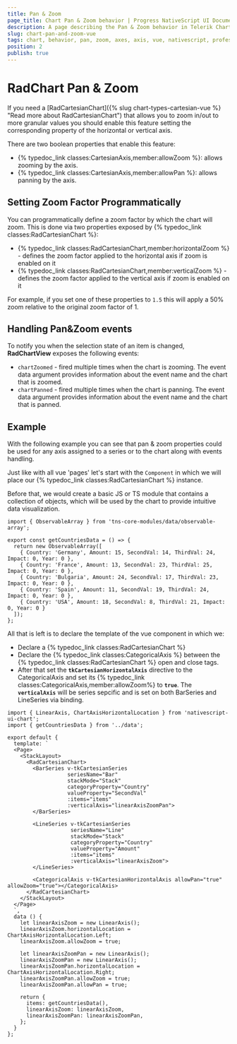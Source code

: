 ```yaml
---
title: Pan & Zoom
page_title: Chart Pan & Zoom behavior | Progress NativeScript UI Documentation
description: A page describing the Pan & Zoom behavior in Telerik Chart for NativeScript
slug: chart-pan-and-zoom-vue
tags: chart, behavior, pan, zoom, axes, axis, vue, nativescript, professional, ui
position: 2
publish: true
---
```


# RadChart Pan & Zoom

If you need a [RadCartesianChart]({% slug chart-types-cartesian-vue %} "Read more about RadCartesianChart") that allows you to zoom in/out to more granular values you should enable this feature setting the
corresponding property of the horizontal or vertical axis.

There are two boolean properties that enable this feature:
* {% typedoc_link classes:CartesianAxis,member:allowZoom %}: allows zooming by the axis.
* {% typedoc_link classes:CartesianAxis,member:allowPan %}: allows panning by the axis.

## Setting Zoom Factor Programmatically
You can programmatically define a zoom factor by which the chart will zoom. This is done via two properties exposed by {% typedoc_link classes:RadCartesianChart %}:
- {% typedoc_link classes:RadCartesianChart,member:horizontalZoom %} - defines the zoom factor applied to the horizontal axis if zoom is enabled on it
- {% typedoc_link classes:RadCartesianChart,member:verticalZoom %} - defines the zoom factor applied to the vertical axis if zoom is enabled on it

For example, if you set one of these properties to `1.5` this will apply a 50% zoom relative to the original zoom factor of 1.

## Handling Pan&Zoom events

To notify you when the selection state of an item is changed, **RadChartView** exposes the following events:
- `chartZoomed` - fired multiple times when the chart is zooming.
The event data argument provides information about the event name and the chart that is zoomed.
- `chartPanned` - fired multiple times when the chart is panning.
The event data argument provides information about the event name and the chart that is panned.


## Example
With the following example you can see that pan & zoom properties could be used for any axis assigned to a series or to the chart along with events handling.

Just like with all vue 'pages' let's start with the `Component` in which we will place our {% typedoc_link classes:RadCartesianChart %} instance.

Before that, we would create a basic JS or TS module that contains a collection of objects, which will be used by the chart to provide intuitive data visualization.

```
import { ObservableArray } from 'tns-core-modules/data/observable-array';

export const getCountriesData = () => {
  return new ObservableArray([
    { Country: 'Germany', Amount: 15, SecondVal: 14, ThirdVal: 24, Impact: 0, Year: 0 },
    { Country: 'France', Amount: 13, SecondVal: 23, ThirdVal: 25, Impact: 0, Year: 0 },
    { Country: 'Bulgaria', Amount: 24, SecondVal: 17, ThirdVal: 23, Impact: 0, Year: 0 },
    { Country: 'Spain', Amount: 11, SecondVal: 19, ThirdVal: 24, Impact: 0, Year: 0 },
    { Country: 'USA', Amount: 18, SecondVal: 8, ThirdVal: 21, Impact: 0, Year: 0 }
  ]);
};

```

All that is left is to declare the template of the vue component in which we:

- Declare a {% typedoc_link classes:RadCartesianChart %}
- Declare the {% typedoc_link classes:CategoricalAxis %} between the {% typedoc_link classes:RadCartesianChart %} open and close tags.
- After that set the **`tkCartesianHorizontalAxis`** directive to the CategoricalAxis and set its {% typedoc_link classes:CategoricalAxis,member:allowZoom%} to **`true`**. The **`verticalAxis`** will be series sepcific and is set on both BarSeries and LineSeries via binding.

```
import { LinearAxis, ChartAxisHorizontalLocation } from 'nativescript-ui-chart';
import { getCountriesData } from '../data';

export default {
  template: `
  <Page>
    <StackLayout>
      <RadCartesianChart>
        <BarSeries v-tkCartesianSeries
                   seriesName="Bar"
                   stackMode="Stack"
                   categoryProperty="Country"
                   valueProperty="SecondVal"
                   :items="items"
                   :verticalAxis="linearAxisZoomPan">
        </BarSeries>

        <LineSeries v-tkCartesianSeries
                    seriesName="Line"
                    stackMode="Stack"
                    categoryProperty="Country"
                    valueProperty="Amount"
                    :items="items"
                    :verticalAxis="linearAxisZoom">
        </LineSeries>

        <CategoricalAxis v-tkCartesianHorizontalAxis allowPan="true" allowZoom="true"></CategoricalAxis>
      </RadCartesianChart>
    </StackLayout>
  </Page>
  `,
  data () {
    let linearAxisZoom = new LinearAxis();
    linearAxisZoom.horizontalLocation = ChartAxisHorizontalLocation.Left;
    linearAxisZoom.allowZoom = true;

    let linearAxisZoomPan = new LinearAxis();
    linearAxisZoomPan = new LinearAxis();
    linearAxisZoomPan.horizontalLocation = ChartAxisHorizontalLocation.Right;
    linearAxisZoomPan.allowZoom = true;
    linearAxisZoomPan.allowPan = true;

    return {
      items: getCountriesData(),
      linearAxisZoom: linearAxisZoom,
      linearAxisZoomPan: linearAxisZoomPan,
    };
  }
};
```
